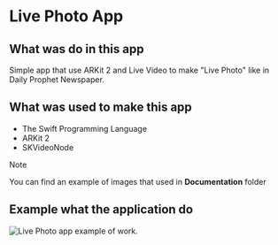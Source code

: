 # Live Photo App

## What was do in this app

Simple app that use ARKit 2 and Live Video to make "Live Photo" like in Daily Prophet Newspaper.

## What was used to make this app

* The Swift Programming Language
* ARKit 2
* SKVideoNode

> [!NOTE]
> You can find an example of images that used in **Documentation** folder 

## Example what the application do

![Live Photo app example of work.](Documentation/livephoto_screenrecord.gif)
